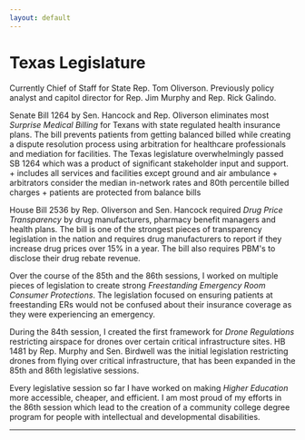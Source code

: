 ```yaml
---
layout: default
---
```



# Texas Legislature

Currently Chief of Staff for State Rep. Tom Oliverson. Previously policy analyst and capitol director for Rep. Jim Murphy and Rep. Rick Galindo. 

Senate Bill 1264 by Sen. Hancock and Rep. Oliverson eliminates most _Surprise Medical Billing_ for Texans with state regulated health insurance plans. The bill prevents patients from getting balanced billed while creating a dispute resolution process using arbitration for healthcare professionals and mediation for facilities. The Texas legislature overwhelmingly passed SB 1264 which was a product of significant stakeholder input and support.
     + includes all services and facilities except ground and air ambulance
     + arbitrators consider the median in-network rates and 80th percentile billed charges
     + patients are protected from balance bills
     
     
House Bill 2536 by Rep. Oliverson and Sen. Hancock required _Drug Price Transparency_ by drug manufacturers, pharmacy benefit managers and health plans. The bill is one of the strongest pieces of transparency legislation in the nation and requires drug manufacturers to report if they increase drug prices over 15% in a year. The bill also requires PBM's to disclose their drug rebate revenue. 


Over the course of the 85th and the 86th sessions, I worked on multiple pieces of legislation to create strong _Freestanding Emergency Room Consumer Protections_. The legislation focused on ensuring patients at freestanding ERs would not be confused about their insurance coverage as they were experiencing an emergency. 


During the 84th session, I created the first framework for _Drone Regulations_ restricting airspace for drones over certain critical infrastructure sites. HB 1481 by Rep. Murphy and Sen. Birdwell was the initial legislation restricting drones from flying over critical infrastructure, that has been expanded in the 85th and 86th legislative sessions. 


Every legislative session so far I have worked on making _Higher Education_ more accessible, cheaper, and efficient. I am most proud of my efforts in the 86th session which lead to the creation of a community college degree program for people with intellectual and developmental disabilities. 
<hr>




